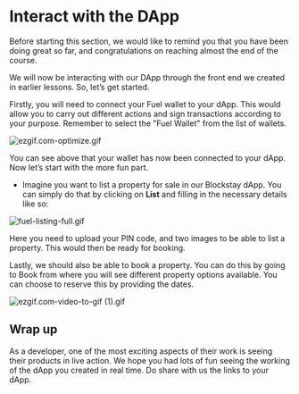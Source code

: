 # Interact with the DApp

Before starting this section, we would like to remind you that you have been doing great so far, and congratulations on reaching almost the end of the course. 

We will now be interacting with our DApp through the front end we created in earlier lessons. So, let’s get started. 

Firstly, you will need to connect your Fuel wallet to your dApp. This would allow you to carry out different actions and sign transactions according to your purpose. Remember to select the "Fuel Wallet" from the list of wallets.

![ezgif.com-optimize.gif](https://github.com/0xmetaschool/Learning-Projects/blob/main/assests_for_all/assets_for_airbnb_fuel/Interact%20with%20the%20DApp/ezgif.com-optimize.gif?raw=true)

You can see above that your wallet has now been connected to your dApp. Now let’s start with the more fun part. 

- Imagine you want to list a property for sale in our Blockstay dApp. You can simply do that by clicking on **List** and filling in the necessary details like so:

![fuel-listing-full.gif](https://github.com/0xmetaschool/Learning-Projects/blob/main/assests_for_all/assets_for_airbnb_fuel/Interact%20with%20the%20DApp/fuel-listing-full.gif?raw=true)

Here you need to upload your PIN code, and two images to be able to list a property. This would then be ready for booking. 

Lastly, we should also be able to book a property. You can do this by going to Book from where you will see different property options available. You can choose to reserve this by providing the dates. 

![ezgif.com-video-to-gif (1).gif](https://github.com/0xmetaschool/Learning-Projects/blob/main/assests_for_all/assets_for_airbnb_fuel/Interact%20with%20the%20DApp/ezgif.com-video-to-gif_(1).gif?raw=true)

## Wrap up

As a developer, one of the most exciting aspects of their work is seeing their products in live action. We hope you had lots of fun seeing the working of the dApp you created in real time. Do share with us the links to your dApp.